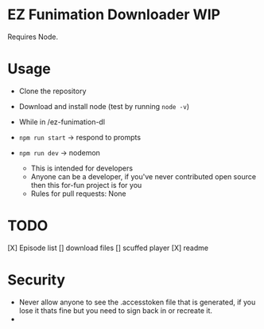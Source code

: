 # EZ Funimation Downloader WIP
Requires Node.
# Usage
- Clone the repository
- Download and install node (test by running `node -v`)
- While in /ez-funimation-dl

- `npm run start` -> respond to prompts
- `npm run dev` -> nodemon 
  - This is intended for developers
  - Anyone can be a developer, if you've never contributed open source then this for-fun project is for you
  - Rules for pull requests: None

# TODO 
[X] Episode list
[] download files
[] scuffed player
[X] readme

# Security
* Never allow anyone to see the .accesstoken file that is generated, if you lose it thats fine but you need to sign back in or recreate it.
* 






